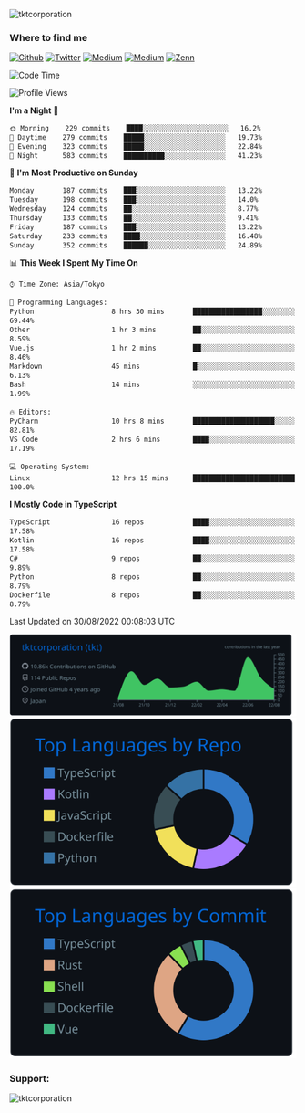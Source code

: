 <p align="left"> <img src="https://komarev.com/ghpvc/?username=tktcorporation&label=Profile%20views&color=0e75b6&style=flat" alt="tktcorporation" /> </p>

<h3>Where to find me</h3>
<p>
<a href="https://github.com/tktcorporation" target="_blank"><img alt="Github" src="https://img.shields.io/badge/GitHub-%2312100E.svg?&style=for-the-badge&logo=Github&logoColor=white" /></a>
<a href="https://twitter.com/tktcorporation" target="_blank"><img alt="Twitter" src="https://img.shields.io/badge/twitter-%231DA1F2.svg?&style=for-the-badge&logo=twitter&logoColor=white" /></a>
<a href="https://www.linkedin.com/in/tktcorporation" target="_blank"><img alt="Medium" src="https://img.shields.io/badge/linkdin-0a66c2.svg?&style=for-the-badge&logo=linkedin&logoColor=white" /></a>
<a href="https://qiita.com/tktcorporation" target="_blank"><img alt="Medium" src="https://img.shields.io/badge/qiita-55C500.svg?&style=for-the-badge&logo=qiita&logoColor=white" /></a>
<a href="https://zenn.dev/tktcorporation" target="_blank"><img alt="Zenn" src="https://img.shields.io/badge/Zenn-3EA8FF.svg?&style=for-the-badge&logo=Zenn&logoColor=white" /></a>
</p>
  
<!--START_SECTION:waka-->
![Code Time](http://img.shields.io/badge/Code%20Time-511%20hrs%2057%20mins-blue)

![Profile Views](http://img.shields.io/badge/Profile%20Views-1-blue)

**I'm a Night 🦉** 

```text
🌞 Morning    229 commits    ████░░░░░░░░░░░░░░░░░░░░░   16.2% 
🌆 Daytime    279 commits    █████░░░░░░░░░░░░░░░░░░░░   19.73% 
🌃 Evening    323 commits    █████░░░░░░░░░░░░░░░░░░░░   22.84% 
🌙 Night      583 commits    ██████████░░░░░░░░░░░░░░░   41.23%

```
📅 **I'm Most Productive on Sunday** 

```text
Monday       187 commits    ███░░░░░░░░░░░░░░░░░░░░░░   13.22% 
Tuesday      198 commits    ███░░░░░░░░░░░░░░░░░░░░░░   14.0% 
Wednesday    124 commits    ██░░░░░░░░░░░░░░░░░░░░░░░   8.77% 
Thursday     133 commits    ██░░░░░░░░░░░░░░░░░░░░░░░   9.41% 
Friday       187 commits    ███░░░░░░░░░░░░░░░░░░░░░░   13.22% 
Saturday     233 commits    ████░░░░░░░░░░░░░░░░░░░░░   16.48% 
Sunday       352 commits    ██████░░░░░░░░░░░░░░░░░░░   24.89%

```


📊 **This Week I Spent My Time On** 

```text
⌚︎ Time Zone: Asia/Tokyo

💬 Programming Languages: 
Python                   8 hrs 30 mins       █████████████████░░░░░░░░   69.44% 
Other                    1 hr 3 mins         ██░░░░░░░░░░░░░░░░░░░░░░░   8.59% 
Vue.js                   1 hr 2 mins         ██░░░░░░░░░░░░░░░░░░░░░░░   8.46% 
Markdown                 45 mins             █░░░░░░░░░░░░░░░░░░░░░░░░   6.13% 
Bash                     14 mins             ░░░░░░░░░░░░░░░░░░░░░░░░░   1.99%

🔥 Editors: 
PyCharm                  10 hrs 8 mins       ████████████████████░░░░░   82.81% 
VS Code                  2 hrs 6 mins        ████░░░░░░░░░░░░░░░░░░░░░   17.19%

💻 Operating System: 
Linux                    12 hrs 15 mins      █████████████████████████   100.0%

```

**I Mostly Code in TypeScript** 

```text
TypeScript               16 repos            ████░░░░░░░░░░░░░░░░░░░░░   17.58% 
Kotlin                   16 repos            ████░░░░░░░░░░░░░░░░░░░░░   17.58% 
C#                       9 repos             ██░░░░░░░░░░░░░░░░░░░░░░░   9.89% 
Python                   8 repos             ██░░░░░░░░░░░░░░░░░░░░░░░   8.79% 
Dockerfile               8 repos             ██░░░░░░░░░░░░░░░░░░░░░░░   8.79%

```



 Last Updated on 30/08/2022 00:08:03 UTC
<!--END_SECTION:waka-->

[![](https://raw.githubusercontent.com/tktcorporation/tktcorporation/master/profile-summary-card-output/github_dark/0-profile-details.svg)](https://github.com/vn7n24fzkq/github-profile-summary-cards)
[![](https://raw.githubusercontent.com/tktcorporation/tktcorporation/master/profile-summary-card-output/github_dark/1-repos-per-language.svg)](https://github.com/vn7n24fzkq/github-profile-summary-cards) [![](https://raw.githubusercontent.com/tktcorporation/tktcorporation/master/profile-summary-card-output/github_dark/2-most-commit-language.svg)](https://github.com/vn7n24fzkq/github-profile-summary-cards)

<h3 align="left">Support:</h3>
<p><a href="https://www.buymeacoffee.com/tktcorporation"> <img align="left" src="https://cdn.buymeacoffee.com/buttons/v2/default-yellow.png" height="50" width="210" alt="tktcorporation" /></a></p><br><br>
